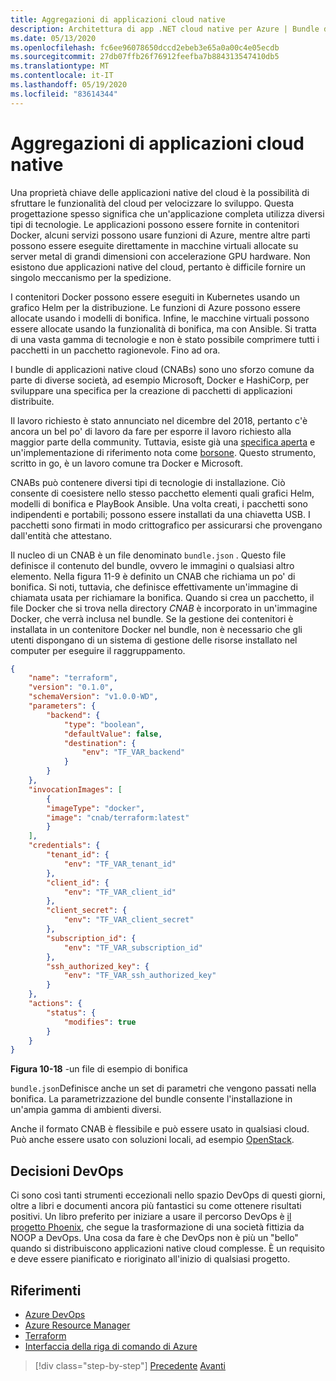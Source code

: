 ```yaml
---
title: Aggregazioni di applicazioni cloud native
description: Architettura di app .NET cloud native per Azure | Bundle di applicazioni native cloud
ms.date: 05/13/2020
ms.openlocfilehash: fc6ee96078650dccd2ebeb3e65a0a00c4e05ecdb
ms.sourcegitcommit: 27db07ffb26f76912feefba7b884313547410db5
ms.translationtype: MT
ms.contentlocale: it-IT
ms.lasthandoff: 05/19/2020
ms.locfileid: "83614344"
---
```

# <a name="cloud-native-application-bundles"></a>Aggregazioni di applicazioni cloud native

Una proprietà chiave delle applicazioni native del cloud è la possibilità di sfruttare le funzionalità del cloud per velocizzare lo sviluppo. Questa progettazione spesso significa che un'applicazione completa utilizza diversi tipi di tecnologie. Le applicazioni possono essere fornite in contenitori Docker, alcuni servizi possono usare funzioni di Azure, mentre altre parti possono essere eseguite direttamente in macchine virtuali allocate su server metal di grandi dimensioni con accelerazione GPU hardware. Non esistono due applicazioni native del cloud, pertanto è difficile fornire un singolo meccanismo per la spedizione.

I contenitori Docker possono essere eseguiti in Kubernetes usando un grafico Helm per la distribuzione. Le funzioni di Azure possono essere allocate usando i modelli di bonifica. Infine, le macchine virtuali possono essere allocate usando la funzionalità di bonifica, ma con Ansible. Si tratta di una vasta gamma di tecnologie e non è stato possibile comprimere tutti i pacchetti in un pacchetto ragionevole. Fino ad ora.

I bundle di applicazioni native cloud (CNABs) sono uno sforzo comune da parte di diverse società, ad esempio Microsoft, Docker e HashiCorp, per sviluppare una specifica per la creazione di pacchetti di applicazioni distribuite.

Il lavoro richiesto è stato annunciato nel dicembre del 2018, pertanto c'è ancora un bel po' di lavoro da fare per esporre il lavoro richiesto alla maggior parte della community. Tuttavia, esiste già una [specifica aperta](https://github.com/deislabs/cnab-spec) e un'implementazione di riferimento nota come [borsone](https://duffle.sh/). Questo strumento, scritto in go, è un lavoro comune tra Docker e Microsoft.

CNABs può contenere diversi tipi di tecnologie di installazione. Ciò consente di coesistere nello stesso pacchetto elementi quali grafici Helm, modelli di bonifica e PlayBook Ansible. Una volta creati, i pacchetti sono indipendenti e portabili; possono essere installati da una chiavetta USB.  I pacchetti sono firmati in modo crittografico per assicurarsi che provengano dall'entità che attestano.

Il nucleo di un CNAB è un file denominato `bundle.json` . Questo file definisce il contenuto del bundle, ovvero le immagini o qualsiasi altro elemento. Nella figura 11-9 è definito un CNAB che richiama un po' di bonifica. Si noti, tuttavia, che definisce effettivamente un'immagine di chiamata usata per richiamare la bonifica. Quando si crea un pacchetto, il file Docker che si trova nella directory *CNAB* è incorporato in un'immagine Docker, che verrà inclusa nel bundle. Se la gestione dei contenitori è installata in un contenitore Docker nel bundle, non è necessario che gli utenti dispongano di un sistema di gestione delle risorse installato nel computer per eseguire il raggruppamento.

```json
{
    "name": "terraform",
    "version": "0.1.0",
    "schemaVersion": "v1.0.0-WD",
    "parameters": {
        "backend": {
            "type": "boolean",
            "defaultValue": false,
            "destination": {
                "env": "TF_VAR_backend"
            }
        }
    },
    "invocationImages": [
        {
        "imageType": "docker",
        "image": "cnab/terraform:latest"
        }
    ],
    "credentials": {
        "tenant_id": {
            "env": "TF_VAR_tenant_id"
        },
        "client_id": {
            "env": "TF_VAR_client_id"
        },
        "client_secret": {
            "env": "TF_VAR_client_secret"
        },
        "subscription_id": {
            "env": "TF_VAR_subscription_id"
        },
        "ssh_authorized_key": {
            "env": "TF_VAR_ssh_authorized_key"
        }
    },
    "actions": {
        "status": {
            "modifies": true
        }
    }
}
```

**Figura 10-18** -un file di esempio di bonifica

`bundle.json`Definisce anche un set di parametri che vengono passati nella bonifica. La parametrizzazione del bundle consente l'installazione in un'ampia gamma di ambienti diversi.

Anche il formato CNAB è flessibile e può essere usato in qualsiasi cloud. Può anche essere usato con soluzioni locali, ad esempio [OpenStack](https://www.openstack.org/).

## <a name="devops-decisions"></a>Decisioni DevOps

Ci sono così tanti strumenti eccezionali nello spazio DevOps di questi giorni, oltre a libri e documenti ancora più fantastici su come ottenere risultati positivi. Un libro preferito per iniziare a usare il percorso DevOps è [il progetto Phoenix](https://www.oreilly.com/library/view/the-phoenix-project/9781457191350/), che segue la trasformazione di una società fittizia da NOOP a DevOps. Una cosa da fare è che DevOps non è più un "bello" quando si distribuiscono applicazioni native cloud complesse. È un requisito e deve essere pianificato e rioriginato all'inizio di qualsiasi progetto.

## <a name="references"></a>Riferimenti

- [Azure DevOps](https://azure.microsoft.com/services/devops/)
- [Azure Resource Manager](https://azure.microsoft.com/documentation/articles/resource-group-overview/)
- [Terraform](https://www.terraform.io/)
- [Interfaccia della riga di comando di Azure](https://docs.microsoft.com/cli/azure/)

>[!div class="step-by-step"]
>[Precedente](infrastructure-as-code.md) 
> [Avanti](summary.md)
